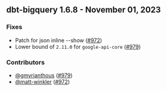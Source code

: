 ## dbt-bigquery 1.6.8 - November 01, 2023

### Fixes

- Patch for json inline --show ([#972](https://github.com/dbt-labs/dbt-bigquery/issues/972))
- Lower bound of `2.11.0` for `google-api-core` ([#979](https://github.com/dbt-labs/dbt-bigquery/issues/979))

### Contributors
- [@gmyrianthous](https://github.com/gmyrianthous) ([#979](https://github.com/dbt-labs/dbt-bigquery/issues/979))
- [@matt-winkler](https://github.com/matt-winkler) ([#972](https://github.com/dbt-labs/dbt-bigquery/issues/972))
